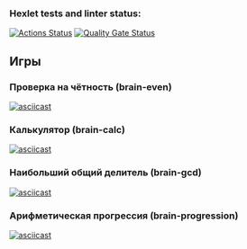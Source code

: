 ### Hexlet tests and linter status:
[![Actions Status](https://github.com/Pibode/frontend-project-44/actions/workflows/hexlet-check.yml/badge.svg)](https://github.com/Pibode/frontend-project-44/actions)
[![Quality Gate Status](https://sonarcloud.io/api/project_badges/measure?project=Pibode_frontend-project-44&metric=alert_status)](https://sonarcloud.io/summary/new_code?id=Pibode_frontend-project-44)

## Игры

### Проверка на чётность (brain-even)
[![asciicast](https://asciinema.org/a/6Iy9GzTPXtwFG9AO46n7fsfmk.svg)](https://asciinema.org/a/6Iy9GzTPXtwFG9AO46n7fsfmk)

### Калькулятор (brain-calc)
[![asciicast](https://asciinema.org/a/SlahPEKP1qzbvvNbFyc7cmKbs.svg)](https://asciinema.org/a/SlahPEKP1qzbvvNbFyc7cmKbs)

### Наибольший общий делитель (brain-gcd)
[![asciicast](https://asciinema.org/a/44qYwYcXqyLn1w1357jIxqkQ1.svg)](https://asciinema.org/a/44qYwYcXqyLn1w1357jIxqkQ1)

### Арифметическая прогрессия (brain-progression)
[![asciicast](https://asciinema.org/a/M51rYrWsQydNiZBMj8RHpL84P.svg)](https://asciinema.org/a/M51rYrWsQydNiZBMj8RHpL84P)